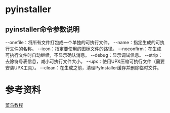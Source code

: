 
# pyinstaller
## pyinstaller命令参数说明
--onefile：将所有文件打包成一个单独的可执行文件。
--name：指定生成的可执行文件的名称。
--icon：指定要使用的图标文件的路径。
--noconfirm：在生成可执行文件时自动继续，不显示确认消息。
--debug：显示调试信息。
--strip：去除符号表信息，减小可执行文件大小。
--upx：使用UPX压缩可执行文件（需要安装UPX工具）。
--clean：在生成之前，清理PyInstaller缓存并删除临时文件。


# 参考资料
[菜鸟教程](https://www.runoob.com/python/python-gui-tkinter.html)
